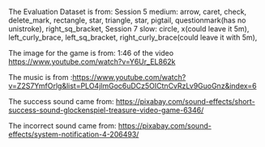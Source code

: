 The Evaluation Dataset is from: 
Session 5 medium: arrow, caret, check, delete_mark, rectangle, star, triangle, star,  pigtail, 	questionmark(has no unistroke), right_sq_bracket, 
Session 7 slow: circle, x(could leave it 5m),  left_curly_brace, left_sq_bracket, 		right_curly_brace(could leave it with 5m),



The image for the game is from:
1:46 of the video https://www.youtube.com/watch?v=Y6Ur_EL862k 


The music is from
:https://www.youtube.com/watch?v=Z2S7YmfOrlg&list=PLO4jlmGoc6uDCz5OICtnCvRzLv9GuoGnz&index=6

The success sound came from:
https://pixabay.com/sound-effects/short-success-sound-glockenspiel-treasure-video-game-6346/

The incorrect sound came from:
https://pixabay.com/sound-effects/system-notification-4-206493/